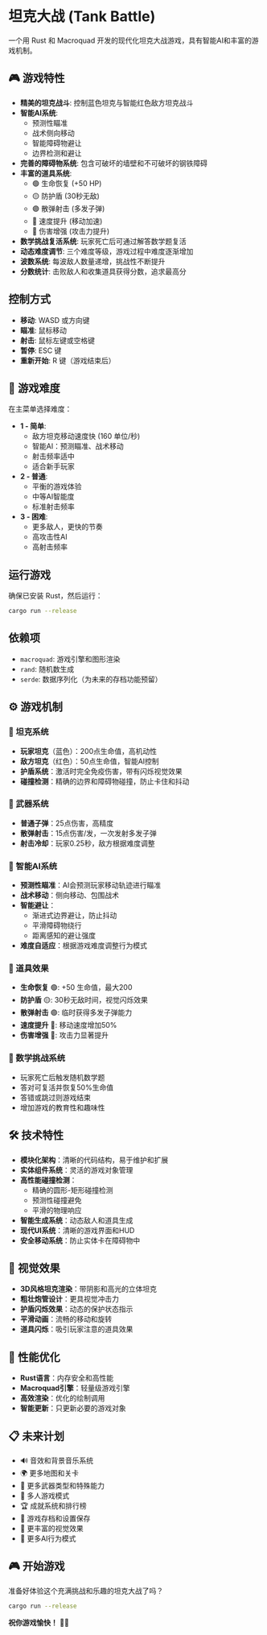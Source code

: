 # 坦克大战 (Tank Battle)

一个用 Rust 和 Macroquad 开发的现代化坦克大战游戏，具有智能AI和丰富的游戏机制。

## 🎮 游戏特性

- **精美的坦克战斗**: 控制蓝色坦克与智能红色敌方坦克战斗
- **智能AI系统**: 
  - 预测性瞄准
  - 战术侧向移动
  - 智能障碍物避让
  - 边界检测和避让
- **完善的障碍物系统**: 包含可破坏的墙壁和不可破坏的钢铁障碍
- **丰富的道具系统**: 
  - 🟢 生命恢复 (+50 HP)
  - 🟡 防护盾 (30秒无敌)
  - 🟣 散弹射击 (多发子弹)
  - 🔵 速度提升 (移动加速)
  - 🔴 伤害增强 (攻击力提升)
- **数学挑战复活系统**: 玩家死亡后可通过解答数学题复活
- **动态难度调节**: 三个难度等级，游戏过程中难度逐渐增加
- **波数系统**: 每波敌人数量递增，挑战性不断提升
- **分数统计**: 击败敌人和收集道具获得分数，追求最高分

## 控制方式

- **移动**: WASD 或方向键
- **瞄准**: 鼠标移动
- **射击**: 鼠标左键或空格键
- **暂停**: ESC 键
- **重新开始**: R 键（游戏结束后）

## 🎯 游戏难度

在主菜单选择难度：
- **1 - 简单**: 
  - 敌方坦克移动速度快 (160 单位/秒)
  - 智能AI：预测瞄准、战术移动
  - 射击频率适中
  - 适合新手玩家
- **2 - 普通**: 
  - 平衡的游戏体验
  - 中等AI智能度
  - 标准射击频率
- **3 - 困难**: 
  - 更多敌人，更快的节奏
  - 高攻击性AI
  - 高射击频率

## 运行游戏

确保已安装 Rust，然后运行：

```bash
cargo run --release
```

## 依赖项

- `macroquad`: 游戏引擎和图形渲染
- `rand`: 随机数生成
- `serde`: 数据序列化（为未来的存档功能预留）

## ⚙️ 游戏机制

### 🚗 坦克系统
- **玩家坦克**（蓝色）：200点生命值，高机动性
- **敌方坦克**（红色）：50点生命值，智能AI控制
- **护盾系统**：激活时完全免疫伤害，带有闪烁视觉效果
- **碰撞检测**：精确的边界和障碍物碰撞，防止卡住和抖动

### 🔫 武器系统
- **普通子弹**：25点伤害，高精度
- **散弹射击**：15点伤害/发，一次发射多发子弹
- **射击冷却**：玩家0.25秒，敌方根据难度调整

### 🤖 智能AI系统
- **预测性瞄准**：AI会预测玩家移动轨迹进行瞄准
- **战术移动**：侧向移动、包围战术
- **智能避让**：
  - 渐进式边界避让，防止抖动
  - 平滑障碍物绕行
  - 距离感知的避让强度
- **难度自适应**：根据游戏难度调整行为模式

### 🎁 道具效果
- **生命恢复** 🟢: +50 生命值，最大200
- **防护盾** 🟡: 30秒无敌时间，视觉闪烁效果
- **散弹射击** 🟣: 临时获得多发子弹能力
- **速度提升** 🔵: 移动速度增加50%
- **伤害增强** 🔴: 攻击力显著提升

### 🧮 数学挑战系统
- 玩家死亡后触发随机数学题
- 答对可复活并恢复50%生命值
- 答错或跳过则游戏结束
- 增加游戏的教育性和趣味性

## 🛠️ 技术特性

- **模块化架构**：清晰的代码结构，易于维护和扩展
- **实体组件系统**：灵活的游戏对象管理
- **高性能碰撞检测**：
  - 精确的圆形-矩形碰撞检测
  - 预测性碰撞避免
  - 平滑的物理响应
- **智能生成系统**：动态敌人和道具生成
- **现代UI系统**：清晰的游戏界面和HUD
- **安全移动系统**：防止实体卡在障碍物中

## 🎨 视觉效果

- **3D风格坦克渲染**：带阴影和高光的立体坦克
- **粗壮炮管设计**：更具视觉冲击力
- **护盾闪烁效果**：动态的保护状态指示
- **平滑动画**：流畅的移动和旋转
- **道具闪烁**：吸引玩家注意的道具效果

## 🚀 性能优化

- **Rust语言**：内存安全和高性能
- **Macroquad引擎**：轻量级游戏引擎
- **高效渲染**：优化的绘制调用
- **智能更新**：只更新必要的游戏对象

## 📋 未来计划

- 🔊 音效和背景音乐系统
- 🌍 更多地图和关卡
- 🎯 更多武器类型和特殊能力
- 👥 多人游戏模式
- 🏆 成就系统和排行榜
- 💾 游戏存档和设置保存
- 🎨 更丰富的视觉效果
- 🤖 更多AI行为模式

## 🎮 开始游戏

准备好体验这个充满挑战和乐趣的坦克大战了吗？

```bash
cargo run --release
```

**祝你游戏愉快！** 🚀🎯